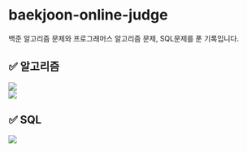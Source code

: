 # baekjoon-online-judge
백준 알고리즘 문제와 프로그래머스 알고리즘 문제, SQL문제를 푼 기록입니다.

## ✅ 알고리즘

<img src="https://img.shields.io/badge/Python-3776AB?style=flat&logo=Python&logoColor=white"/><br>
<img src="https://img.shields.io/badge/JavaScript-F7DF1E?style=flat&logo=JavaScript&logoColor=white"/>


## ✅ SQL

<img src="https://img.shields.io/badge/MySQL-4479A1?style=flat&logo=MySQL&logoColor=white"/>


